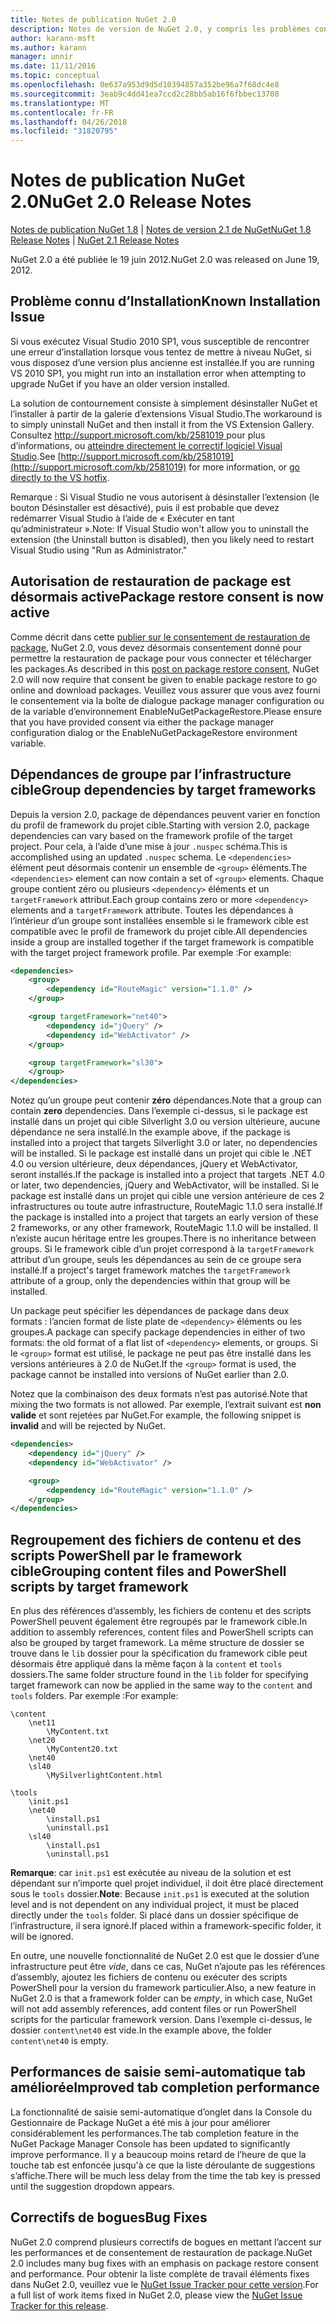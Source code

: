 ```yaml
---
title: Notes de publication NuGet 2.0
description: Notes de version de NuGet 2.0, y compris les problèmes connus, les correctifs de bogues, les fonctionnalités ajoutées et dcr.
author: karann-msft
ms.author: karann
manager: unnir
ms.date: 11/11/2016
ms.topic: conceptual
ms.openlocfilehash: 0e637a953d9d5d10394857a352be96a7f68dc4e8
ms.sourcegitcommit: 3eab9c4dd41ea7ccd2c28bb5ab16f6fbbec13708
ms.translationtype: MT
ms.contentlocale: fr-FR
ms.lasthandoff: 04/26/2018
ms.locfileid: "31820795"
---
```

# <a name="nuget-20-release-notes"></a><span data-ttu-id="b866b-103">Notes de publication NuGet 2.0</span><span class="sxs-lookup"><span data-stu-id="b866b-103">NuGet 2.0 Release Notes</span></span>

<span data-ttu-id="b866b-104">[Notes de publication NuGet 1.8](../release-notes/nuget-1.8.md) | [Notes de version 2.1 de NuGet](../release-notes/nuget-2.1.md)</span><span class="sxs-lookup"><span data-stu-id="b866b-104">[NuGet 1.8 Release Notes](../release-notes/nuget-1.8.md) | [NuGet 2.1 Release Notes](../release-notes/nuget-2.1.md)</span></span>

<span data-ttu-id="b866b-105">NuGet 2.0 a été publiée le 19 juin 2012.</span><span class="sxs-lookup"><span data-stu-id="b866b-105">NuGet 2.0 was released on June 19, 2012.</span></span>

## <a name="known-installation-issue"></a><span data-ttu-id="b866b-106">Problème connu d’Installation</span><span class="sxs-lookup"><span data-stu-id="b866b-106">Known Installation Issue</span></span>
<span data-ttu-id="b866b-107">Si vous exécutez Visual Studio 2010 SP1, vous susceptible de rencontrer une erreur d’installation lorsque vous tentez de mettre à niveau NuGet, si vous disposez d’une version plus ancienne est installée.</span><span class="sxs-lookup"><span data-stu-id="b866b-107">If you are running VS 2010 SP1, you might run into an installation error when attempting to upgrade NuGet if you have an older version installed.</span></span>

<span data-ttu-id="b866b-108">La solution de contournement consiste à simplement désinstaller NuGet et l’installer à partir de la galerie d’extensions Visual Studio.</span><span class="sxs-lookup"><span data-stu-id="b866b-108">The workaround is to simply uninstall NuGet and then install it from the VS Extension Gallery.</span></span>  <span data-ttu-id="b866b-109">Consultez [ http://support.microsoft.com/kb/2581019 ](http://support.microsoft.com/kb/2581019) pour plus d’informations, ou [atteindre directement le correctif logiciel Visual Studio](http://bit.ly/vsixcertfix).</span><span class="sxs-lookup"><span data-stu-id="b866b-109">See [http://support.microsoft.com/kb/2581019](http://support.microsoft.com/kb/2581019) for more information, or [go directly to the VS hotfix](http://bit.ly/vsixcertfix).</span></span>

<span data-ttu-id="b866b-110">Remarque : Si Visual Studio ne vous autorisent à désinstaller l’extension (le bouton Désinstaller est désactivé), puis il est probable que devez redémarrer Visual Studio à l’aide de « Exécuter en tant qu’administrateur ».</span><span class="sxs-lookup"><span data-stu-id="b866b-110">Note: If Visual Studio won't allow you to uninstall the extension (the Uninstall button is disabled), then you likely need to restart Visual Studio using "Run as Administrator."</span></span>

## <a name="package-restore-consent-is-now-active"></a><span data-ttu-id="b866b-111">Autorisation de restauration de package est désormais active</span><span class="sxs-lookup"><span data-stu-id="b866b-111">Package restore consent is now active</span></span>

<span data-ttu-id="b866b-112">Comme décrit dans cette [publier sur le consentement de restauration de package](http://blog.nuget.org/20120518/package-restore-and-consent.html), NuGet 2.0, vous devez désormais consentement donné pour permettre la restauration de package pour vous connecter et télécharger les packages.</span><span class="sxs-lookup"><span data-stu-id="b866b-112">As described in this [post on package restore consent](http://blog.nuget.org/20120518/package-restore-and-consent.html), NuGet 2.0 will now require that consent be given to enable package restore to go online and download packages.</span></span> <span data-ttu-id="b866b-113">Veuillez vous assurer que vous avez fourni le consentement via la boîte de dialogue package manager configuration ou de la variable d’environnement EnableNuGetPackageRestore.</span><span class="sxs-lookup"><span data-stu-id="b866b-113">Please ensure that you have provided consent via either the package manager configuration dialog or the EnableNuGetPackageRestore environment variable.</span></span>

## <a name="group-dependencies-by-target-frameworks"></a><span data-ttu-id="b866b-114">Dépendances de groupe par l’infrastructure cible</span><span class="sxs-lookup"><span data-stu-id="b866b-114">Group dependencies by target frameworks</span></span>

<span data-ttu-id="b866b-115">Depuis la version 2.0, package de dépendances peuvent varier en fonction du profil de framework du projet cible.</span><span class="sxs-lookup"><span data-stu-id="b866b-115">Starting with version 2.0, package dependencies can vary based on the framework profile of the target project.</span></span> <span data-ttu-id="b866b-116">Pour cela, à l’aide d’une mise à jour `.nuspec` schéma.</span><span class="sxs-lookup"><span data-stu-id="b866b-116">This is accomplished using an updated `.nuspec` schema.</span></span> <span data-ttu-id="b866b-117">Le `<dependencies>` élément peut désormais contenir un ensemble de `<group>` éléments.</span><span class="sxs-lookup"><span data-stu-id="b866b-117">The `<dependencies>` element can now contain a set of `<group>` elements.</span></span> <span data-ttu-id="b866b-118">Chaque groupe contient zéro ou plusieurs `<dependency>` éléments et un `targetFramework` attribut.</span><span class="sxs-lookup"><span data-stu-id="b866b-118">Each group contains zero or more `<dependency>` elements and a `targetFramework` attribute.</span></span> <span data-ttu-id="b866b-119">Toutes les dépendances à l’intérieur d’un groupe sont installées ensemble si le framework cible est compatible avec le profil de framework du projet cible.</span><span class="sxs-lookup"><span data-stu-id="b866b-119">All dependencies inside a group are installed together if the target framework is compatible with the target project framework profile.</span></span> <span data-ttu-id="b866b-120">Par exemple :</span><span class="sxs-lookup"><span data-stu-id="b866b-120">For example:</span></span>

```xml
<dependencies>
    <group>
        <dependency id="RouteMagic" version="1.1.0" />
    </group>

    <group targetFramework="net40">
        <dependency id="jQuery" />
        <dependency id="WebActivator" />
    </group>

    <group targetFramework="sl30">
    </group>
</dependencies>
```

<span data-ttu-id="b866b-121">Notez qu’un groupe peut contenir **zéro** dépendances.</span><span class="sxs-lookup"><span data-stu-id="b866b-121">Note that a group can contain **zero** dependencies.</span></span> <span data-ttu-id="b866b-122">Dans l’exemple ci-dessus, si le package est installé dans un projet qui cible Silverlight 3.0 ou version ultérieure, aucune dépendance ne sera installé.</span><span class="sxs-lookup"><span data-stu-id="b866b-122">In the example above, if the package is installed into a project that targets Silverlight 3.0 or later, no dependencies will be installed.</span></span> <span data-ttu-id="b866b-123">Si le package est installé dans un projet qui cible le .NET 4.0 ou version ultérieure, deux dépendances, jQuery et WebActivator, seront installés.</span><span class="sxs-lookup"><span data-stu-id="b866b-123">If the package is installed into a project that targets .NET 4.0 or later, two dependencies, jQuery and WebActivator, will be installed.</span></span>  <span data-ttu-id="b866b-124">Si le package est installé dans un projet qui cible une version antérieure de ces 2 infrastructures ou toute autre infrastructure, RouteMagic 1.1.0 sera installé.</span><span class="sxs-lookup"><span data-stu-id="b866b-124">If the package is installed into a project that targets an early version of these 2 frameworks, or any other framework, RouteMagic 1.1.0 will be installed.</span></span> <span data-ttu-id="b866b-125">Il n’existe aucun héritage entre les groupes.</span><span class="sxs-lookup"><span data-stu-id="b866b-125">There is no inheritance between groups.</span></span> <span data-ttu-id="b866b-126">Si le framework cible d’un projet correspond à la `targetFramework` attribut d’un groupe, seuls les dépendances au sein de ce groupe sera installé.</span><span class="sxs-lookup"><span data-stu-id="b866b-126">If a project's target framework matches the `targetFramework` attribute of a group, only the dependencies within that group will be installed.</span></span>

<span data-ttu-id="b866b-127">Un package peut spécifier les dépendances de package dans deux formats : l’ancien format de liste plate de `<dependency>` éléments ou les groupes.</span><span class="sxs-lookup"><span data-stu-id="b866b-127">A package can specify package dependencies in either of two formats: the old format of a flat list of `<dependency>` elements, or groups.</span></span> <span data-ttu-id="b866b-128">Si le `<group>` format est utilisé, le package ne peut pas être installé dans les versions antérieures à 2.0 de NuGet.</span><span class="sxs-lookup"><span data-stu-id="b866b-128">If the `<group>` format is used, the package cannot be installed into versions of NuGet earlier than 2.0.</span></span>

<span data-ttu-id="b866b-129">Notez que la combinaison des deux formats n’est pas autorisé.</span><span class="sxs-lookup"><span data-stu-id="b866b-129">Note that mixing the two formats is not allowed.</span></span> <span data-ttu-id="b866b-130">Par exemple, l’extrait suivant est **non valide** et sont rejetées par NuGet.</span><span class="sxs-lookup"><span data-stu-id="b866b-130">For example, the following snippet is **invalid** and will be rejected by NuGet.</span></span>

```xml
<dependencies>
    <dependency id="jQuery" />
    <dependency id="WebActivator" />

    <group>
        <dependency id="RouteMagic" version="1.1.0" />
    </group>
</dependencies>
```

## <a name="grouping-content-files-and-powershell-scripts-by-target-framework"></a><span data-ttu-id="b866b-131">Regroupement des fichiers de contenu et des scripts PowerShell par le framework cible</span><span class="sxs-lookup"><span data-stu-id="b866b-131">Grouping content files and PowerShell scripts by target framework</span></span>

<span data-ttu-id="b866b-132">En plus des références d’assembly, les fichiers de contenu et des scripts PowerShell peuvent également être regroupés par le framework cible.</span><span class="sxs-lookup"><span data-stu-id="b866b-132">In addition to assembly references, content files and PowerShell scripts can also be grouped by target framework.</span></span> <span data-ttu-id="b866b-133">La même structure de dossier se trouve dans le `lib` dossier pour la spécification du framework cible peut désormais être appliqué dans la même façon à la `content` et `tools` dossiers.</span><span class="sxs-lookup"><span data-stu-id="b866b-133">The same folder structure found in the `lib` folder for specifying target framework can  now be applied in the same way to the `content` and `tools` folders.</span></span> <span data-ttu-id="b866b-134">Par exemple :</span><span class="sxs-lookup"><span data-stu-id="b866b-134">For example:</span></span>

    \content
        \net11
            \MyContent.txt
        \net20
            \MyContent20.txt
        \net40
        \sl40
            \MySilverlightContent.html

    \tools
        \init.ps1
        \net40
            \install.ps1
            \uninstall.ps1
        \sl40
            \install.ps1
            \uninstall.ps1

<span data-ttu-id="b866b-135">**Remarque**: car `init.ps1` est exécutée au niveau de la solution et est dépendant sur n’importe quel projet individuel, il doit être placé directement sous le `tools` dossier.</span><span class="sxs-lookup"><span data-stu-id="b866b-135">**Note**: Because `init.ps1` is executed at the solution level and is not dependent on any individual project, it must be placed directly under the `tools` folder.</span></span> <span data-ttu-id="b866b-136">Si placé dans un dossier spécifique de l’infrastructure, il sera ignoré.</span><span class="sxs-lookup"><span data-stu-id="b866b-136">If placed within a framework-specific folder, it will be ignored.</span></span>

<span data-ttu-id="b866b-137">En outre, une nouvelle fonctionnalité de NuGet 2.0 est que le dossier d’une infrastructure peut être *vide*, dans ce cas, NuGet n’ajoute pas les références d’assembly, ajoutez les fichiers de contenu ou exécuter des scripts PowerShell pour la version du framework particulier.</span><span class="sxs-lookup"><span data-stu-id="b866b-137">Also, a new feature in NuGet 2.0 is that a framework folder can be *empty*, in which case, NuGet will not add assembly references, add content files or run  PowerShell scripts for the particular framework version.</span></span> <span data-ttu-id="b866b-138">Dans l’exemple ci-dessus, le dossier `content\net40` est vide.</span><span class="sxs-lookup"><span data-stu-id="b866b-138">In the example above, the folder `content\net40` is empty.</span></span>

## <a name="improved-tab-completion-performance"></a><span data-ttu-id="b866b-139">Performances de saisie semi-automatique tab améliorée</span><span class="sxs-lookup"><span data-stu-id="b866b-139">Improved tab completion performance</span></span>
<span data-ttu-id="b866b-140">La fonctionnalité de saisie semi-automatique d’onglet dans la Console du Gestionnaire de Package NuGet a été mis à jour pour améliorer considérablement les performances.</span><span class="sxs-lookup"><span data-stu-id="b866b-140">The tab completion feature in the NuGet Package Manager Console has been updated to significantly improve performance.</span></span> <span data-ttu-id="b866b-141">Il y a beaucoup moins retard de l’heure de que la touche tab est enfoncée jusqu'à ce que la liste déroulante de suggestions s’affiche.</span><span class="sxs-lookup"><span data-stu-id="b866b-141">There will be much less delay from the time the tab key is pressed until the suggestion dropdown appears.</span></span>

## <a name="bug-fixes"></a><span data-ttu-id="b866b-142">Correctifs de bogues</span><span class="sxs-lookup"><span data-stu-id="b866b-142">Bug Fixes</span></span>
<span data-ttu-id="b866b-143">NuGet 2.0 comprend plusieurs correctifs de bogues en mettant l’accent sur les performances et de consentement de restauration de package.</span><span class="sxs-lookup"><span data-stu-id="b866b-143">NuGet 2.0 includes many bug fixes with an emphasis on package restore consent and performance.</span></span>
<span data-ttu-id="b866b-144">Pour obtenir la liste complète de travail éléments fixes dans NuGet 2.0, veuillez vue le [NuGet Issue Tracker pour cette version](http://nuget.codeplex.com/workitem/list/advanced?keyword=&status=Closed&type=All&priority=All&release=NuGet%202.0&assignedTo=All&component=All&sortField=Votes&sortDirection=Descending&page=0).</span><span class="sxs-lookup"><span data-stu-id="b866b-144">For a full list of work items fixed in NuGet 2.0, please view the [NuGet Issue Tracker for this release](http://nuget.codeplex.com/workitem/list/advanced?keyword=&status=Closed&type=All&priority=All&release=NuGet%202.0&assignedTo=All&component=All&sortField=Votes&sortDirection=Descending&page=0).</span></span>
